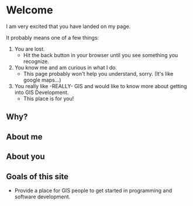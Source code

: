 # Welcome

I am very excited that you have landed on my page.

It probably means one of a few things:

1. You are lost.
   - Hit the back button in your browser until you see something you recognize.
2. You know me and am curious in what I do. 
   - This page probably won't help you understand, sorry. (It's like google maps...)
3. You really like -REALLY- GIS and would like to know more about getting into GIS Development.
   - This place is for you!

## Why?

## About me

## About you

## Goals of this site
- Provide a place for GIS people to get started in programming and software development.